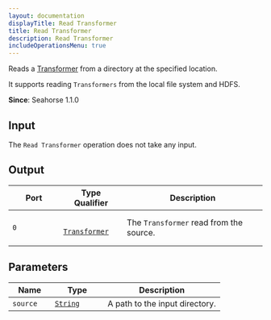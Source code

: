 ```yaml
---
layout: documentation
displayTitle: Read Transformer
title: Read Transformer
description: Read Transformer
includeOperationsMenu: true
---
```


Reads a [Transformer](../classes/transformer.html) from a directory at the specified location.

It supports reading `Transformers` from the local file system and HDFS.

**Since**: Seahorse 1.1.0

## Input

The `Read Transformer` operation does not take any input.

## Output

<table>
  <thead>
    <tr>
      <th style="width:20%">Port</th>
      <th style="width:25%">Type Qualifier</th>
      <th style="width:55%">Description</th>
    </tr>
  </thead>
  <tbody>
    <tr>
      <td>
        <code>0</code>
      </td>
      <td>
        <code>
          <a href="../classes/transformer.html">Transformer</a>
        </code>
      </td>
      <td>The <code>Transformer</code> read from the source.</td>
    </tr>
  </tbody>
</table>


## Parameters

<table class="table">
  <thead>
    <tr>
      <th style="width:20%">Name</th>
      <th style="width:25%">Type</th>
      <th style="width:55%">Description</th>
    </tr>
  </thead>
  <tbody>
    <tr>
      <td>
        <code>source</code>
      </td>
      <td>
        <code><a href="../parameter_types.html#string">String</a></code>
      </td>
      <td>A path to the input directory.
      </td>
    </tr>
  </tbody>
</table>
